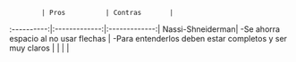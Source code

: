             | Pros          | Contras       |
:----------:|:-------------:|:-------------:|
Nassi-Shneiderman| -Se ahorra espacio al no usar flechas   | -Para entenderlos deben estar completos y ser muy claros  |
                 |                                         |                                                           |